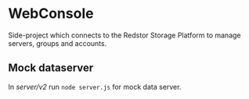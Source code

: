 # WebConsole

Side-project which connects to the Redstor Storage Platform to manage servers, groups and accounts.

## Mock dataserver
In _server/v2_ run `node server.js` for mock data server.
